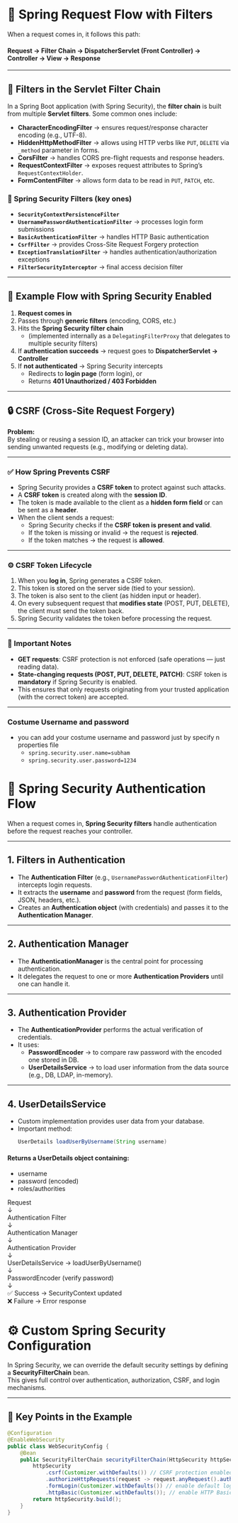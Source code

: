 # 🚦 Spring Request Flow with Filters

When a request comes in, it follows this path:

#### Request → Filter Chain → DispatcherServlet (Front Controller) → Controller → View → Response

---

## 🔎 Filters in the Servlet Filter Chain

In a Spring Boot application (with Spring Security), the **filter chain** is built from multiple **Servlet filters**.
Some common ones include:

- **CharacterEncodingFilter** → ensures request/response character encoding (e.g., UTF-8).
- **HiddenHttpMethodFilter** → allows using HTTP verbs like `PUT`, `DELETE` via `_method` parameter in forms.
- **CorsFilter** → handles CORS pre-flight requests and response headers.
- **RequestContextFilter** → exposes request attributes to Spring’s `RequestContextHolder`.
- **FormContentFilter** → allows form data to be read in `PUT`, `PATCH`, etc.

### 🔐 Spring Security Filters (key ones)

- **`SecurityContextPersistenceFilter`**
- **`UsernamePasswordAuthenticationFilter`** → processes login form submissions
- **`BasicAuthenticationFilter`** → handles HTTP Basic authentication
- **`CsrfFilter`** → provides Cross-Site Request Forgery protection
- **`ExceptionTranslationFilter`** → handles authentication/authorization exceptions
- **`FilterSecurityInterceptor`** → final access decision filter

---

## 📌 Example Flow with Spring Security Enabled

1. **Request comes in**
2. Passes through **generic filters** (encoding, CORS, etc.)
3. Hits the **Spring Security filter chain**
    - (implemented internally as a `DelegatingFilterProxy` that delegates to multiple security filters)
4. If **authentication succeeds** → request goes to **DispatcherServlet → Controller**
5. If **not authenticated** → Spring Security intercepts
    - Redirects to **login page** (form login), or
    - Returns **401 Unauthorized / 403 Forbidden**

---

## 🔒 CSRF (Cross-Site Request Forgery)

**Problem:**  
By stealing or reusing a session ID, an attacker can trick your browser into sending unwanted requests (e.g., modifying
or deleting data).

---

### ✅ How Spring Prevents CSRF

- Spring Security provides a **CSRF token** to protect against such attacks.
- A **CSRF token** is created along with the **session ID**.
- The token is made available to the client as a **hidden form field** or can be sent as a **header**.
- When the client sends a request:
    - Spring Security checks if the **CSRF token is present and valid**.
    - If the token is missing or invalid → the request is **rejected**.
    - If the token matches → the request is **allowed**.

---

### ⚙️ CSRF Token Lifecycle

1. When you **log in**, Spring generates a CSRF token.
2. This token is stored on the server side (tied to your session).
3. The token is also sent to the client (as hidden input or header).
4. On every subsequent request that **modifies state** (POST, PUT, DELETE), the client must send the token back.
5. Spring Security validates the token before processing the request.

---

### 📌 Important Notes

- **GET requests**: CSRF protection is not enforced (safe operations — just reading data).
- **State-changing requests (POST, PUT, DELETE, PATCH)**: CSRF token is **mandatory** if Spring Security is enabled.
- This ensures that only requests originating from your trusted application (with the correct token) are accepted.

---

### Costume Username and password

- you can add your costume username and password just by specify n properties file
    - `spring.security.user.name=subham`
    - `spring.security.user.password=1234`

# 🔑 Spring Security Authentication Flow

When a request comes in, **Spring Security filters** handle authentication before the request reaches your controller.

---

## 1. Filters in Authentication
- The **Authentication Filter** (e.g., `UsernamePasswordAuthenticationFilter`) intercepts login requests.
- It extracts the **username** and **password** from the request (form fields, JSON, headers, etc.).
- Creates an **Authentication object** (with credentials) and passes it to the **Authentication Manager**.

---

## 2. Authentication Manager
- The **AuthenticationManager** is the central point for processing authentication.
- It delegates the request to one or more **Authentication Providers** until one can handle it.

---

## 3. Authentication Provider
- The **AuthenticationProvider** performs the actual verification of credentials.
- It uses:
    - **PasswordEncoder** → to compare raw password with the encoded one stored in DB.
    - **UserDetailsService** → to load user information from the data source (e.g., DB, LDAP, in-memory).

---

## 4. UserDetailsService
- Custom implementation provides user data from your database.
- Important method:
  ```java
  UserDetails loadUserByUsername(String username)
#### Returns a UserDetails object containing:
- username
- password (encoded)
- roles/authorities

Request  
    ↓  
Authentication Filter  
    ↓  
Authentication Manager  
    ↓  
Authentication Provider  
    ↓  
UserDetailsService → loadUserByUsername()  
    ↓  
PasswordEncoder (verify password)  
    ↓  
✅ Success → SecurityContext updated  
❌ Failure → Error response


# ⚙️ Custom Spring Security Configuration

In Spring Security, we can override the default security settings by defining a **SecurityFilterChain** bean.  
This gives full control over authentication, authorization, CSRF, and login mechanisms.

---

## 📌 Key Points in the Example

```java
@Configuration
@EnableWebSecurity
public class WebSecurityConfig {
    @Bean
    public SecurityFilterChain securityFilterChain(HttpSecurity httpSecurity) throws Exception {
        httpSecurity
            .csrf(Customizer.withDefaults()) // CSRF protection enabled by default
            .authorizeHttpRequests(request -> request.anyRequest().authenticated()) // all requests need authentication
            .formLogin(Customizer.withDefaults()) // enable default login form
            .httpBasic(Customizer.withDefaults()); // enable HTTP Basic auth
        return httpSecurity.build();
    }
}
